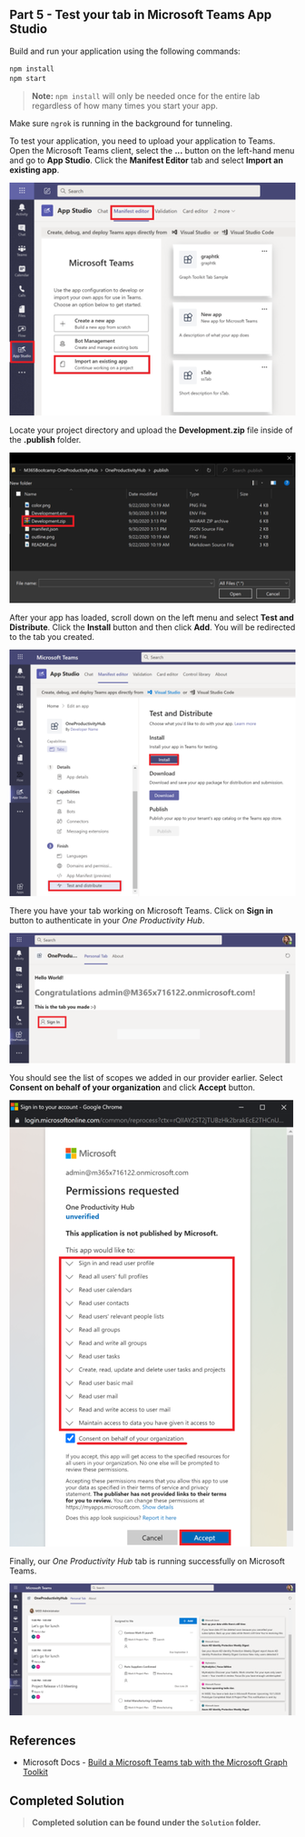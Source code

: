 ## Part 5 - Test your tab in Microsoft Teams App Studio

Build and run your application using the following commands:

```Bash
npm install
npm start
```

> **Note:** `npm install` will only be needed once for the entire lab regardless of how many times you start your app.

Make sure `ngrok` is running in the background for tunneling.

To test your application, you need to upload your application to Teams. Open the Microsoft Teams client, select the **...** button on the left-hand menu and go to **App Studio**. Click the **Manifest Editor** tab and select **Import an existing app**.

![Testing your tab on Microsoft Teams](/Labs/Images/TestingTabOnTeams-01.png)

Locate your project directory and upload the **Development.zip** file inside of the **.publish** folder.

![Testing your tab on Microsoft Teams](/Labs/Images/TestingTabOnTeams-02.png)

After your app has loaded, scroll down on the left menu and select **Test and Distribute**. Click the **Install** button and then click **Add**. You will be redirected to the tab you created.

![Testing your tab on Microsoft Teams](/Labs/Images/TestingTabOnTeams-03.png)

There you have your tab working on Microsoft Teams. Click on **Sign in** button to authenticate in your *One Productivity Hub*.

![Testing your tab on Microsoft Teams](/Labs/Images/TestingTabOnTeams-04.png)

You should see the list of scopes we added in our provider earlier. Select **Consent on behalf of your organization** and click **Accept** button.

![Testing your tab on Microsoft Teams](/Labs/Images/TestingTabOnTeams-05.png)

Finally, our *One Productivity Hub* tab is running successfully on Microsoft Teams. 

![Testing your tab on Microsoft Teams](/Labs/Images/TestingTabOnTeams-06.png)

## References
- Microsoft Docs - [Build a Microsoft Teams tab with the Microsoft Graph Toolkit](https://cda.ms/1Jh)

## Completed Solution
> **Completed solution can be found under the `Solution` folder.**